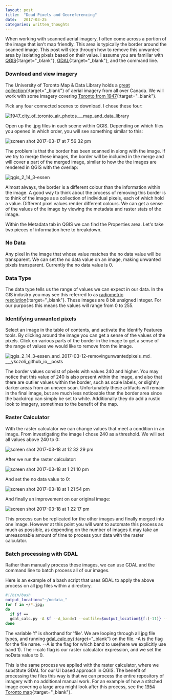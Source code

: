 ```yaml
---
layout: post
title:  "Dead Pixels and Georeferencing"
date:   2017-03-25
categories: written_thoughts
---
```


When working with scanned aerial imagery, I often come across a portion of the image that isn't map friendly. This area is typically the border around the scanned image. This post will step through how to remove this unwanted area by isolating pixels based on their value. I assume you are familiar with [QGIS](http://www.qgis.org/en/site/){:target="_blank"}, [GDAL](http://www.gdal.org/){:target="_blank"}, and the command line.

### Download and view imagery

The University of Toronto Map & Data Library holds a [great collection](https://mdl.library.utoronto.ca/collections/air-photos/air-photo-collection-listing){:target="_blank"} of aerial imagery from all over Canada. We will work with some imagery covering [Toronto from 1947](https://mdl.library.utoronto.ca/air-photos/1947){:target="_blank"}.

Pick any four connected scenes to download. I chose these four:

![1947_city_of_toronto_air_photos___map_and_data_library](https://cloud.githubusercontent.com/assets/7583912/24066664/f0a07ede-0b4a-11e7-8ca1-1cede292dcd4.jpg)

Open up the .jpg files in each scene within QGIS. Depending on which files you opened in which order, you will see something similar to this:

![screen shot 2017-03-17 at 7 56 32 pm](https://cloud.githubusercontent.com/assets/7583912/24066782/e043f0b0-0b4b-11e7-89ac-de09bddf15b1.png)

The problem is that the border has been scanned in along with the image. If we try to merge these images, the border will be included in the merge and will cover a part of the merged image, similar to how the the images are rendered in QGIS with the overlap:

![qgis_2_14_3-essen](https://cloud.githubusercontent.com/assets/7583912/24066840/3809b596-0b4c-11e7-8a86-e00ecca57a61.jpg)

Almost always, the border is a different colour than the information within the image. A good way to think about the process of removing this border is to think of the image as a collection of individual pixels, each of which hold a value. Different pixel values render different colours. We can get a sense of the values of the image by viewing the metadata and raster stats of the image.

Within the Metadata tab in QGIS we can find the Properties area. Let's take two pieces of information here to breakdown.

### No Data

Any pixel in the image that whose value matches the no data value will be transparent. We can set the no data value on an image, making unwanted pixels transparent. Currently the no data value is 0.


### Data Type

The data type tells us the range of values we can expect in our data. In the GIS industry you may see this referred to as [radiometric resolution](http://www.nrcan.gc.ca/node/9379){:target="_blank"}. These images are 8 bit unsigned integer. For our purposes this means the values will range from 0 to 255.

### Identifying unwanted pixels

Select an image in the table of contents, and activate the Identify Features tools. By clicking around the image you can get a sense of the values of the pixels.
Click on various parts of the border in the image to get a sense of the range of values we would like to remove from the image.

![qgis_2_14_3-essen_and_2017-03-12-removingunwantedpixels_md_ ___ykczoli_github_io__posts](https://cloud.githubusercontent.com/assets/7583912/24067438/f41f0618-0b52-11e7-9573-3c8e6823b7f1.jpg)

The border values consist of pixels with values 240 and higher. You may notice that this value of 240 is also present within the image, and also that there are outlier values within the border, such as scale labels, or slightly darker areas from an uneven scan. Unfortunately these artifacts will remain in the final image, but are much less noticeable than the border area since the backdrop can simply be set to white. Additionally they do add a rustic look to imagery, sometimes to the benefit of the map.

### Raster Calculator

With the raster calculator we can change values that meet a condition in an image. From investigating the image I chose 240 as a threshold. We will set all values above 240 to 0:

![screen shot 2017-03-18 at 12 32 29 pm](https://cloud.githubusercontent.com/assets/7583912/24073982/0e542bb0-0bd7-11e7-86c8-ecc0fb91d7de.png)

After we run the raster calculator:

![screen shot 2017-03-18 at 1 21 10 pm](https://cloud.githubusercontent.com/assets/7583912/24074377/c858c75e-0bdd-11e7-83fa-1bca7f73a880.png)


And set the no data value to 0:

![screen shot 2017-03-18 at 1 21 54 pm](https://cloud.githubusercontent.com/assets/7583912/24074380/def4cd64-0bdd-11e7-8258-1ad26d5b0d79.png)


And finally an improvement on our original image:

![screen shot 2017-03-18 at 1 22 17 pm](https://cloud.githubusercontent.com/assets/7583912/24074385/eeb84528-0bdd-11e7-803a-ea7021842d5f.png)

This process can be replicated for the other images and finally merged into one image. However at this point you will want to automate this process as much as possible, as depending on the number of images it may take an unreasonable amount of time to process your data with the raster calculator.


### Batch processing with GDAL

Rather than manually process these images, we can use GDAL and the command line to batch process all of our images.

Here is an example of a bash script that uses GDAL to apply the above process on all jpg files within a directory.

``` bash
#!/bin/bash
output_location="~/nodata_"
for f in ~/*.jpg;
do
  if $f ==
  gdal_calc.py -A $f --A_band=1 --outfile=$output_location${f:(-11)} --calc="A*(A<240)" --NoDataValue=0
done
```

The variable 'f' is shorthand for 'file'. We are looping through all jpg file types, and running [gdal_calc.py](http://www.gdal.org/gdal_calc.html){:target="_blank"} on the file. -A is the flag for the file name. --A is the flag for which band to use(here we explicitly use band 1). The --calc flag is our raster calculator expression, and we set the noData value to 0.

This is the same process we applied with the raster calculator, where we substitute GDAL for our UI based approach in QGIS. The benefit of processing the files this way is that we can process the entire repository of imagery with no additional manual work. For an example of how a stitched image covering a large area might look after this process, see the [1954 Toronto map](https://yuriyczoli.com/written_thoughts/2017/03/06/Toronto1954.html){:target="_blank"}.
